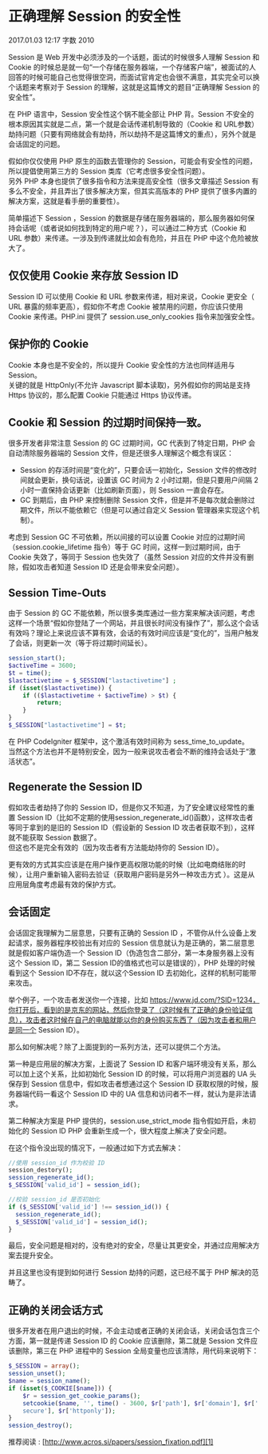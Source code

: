 # 正确理解 Session 的安全性

2017.01.03 12:17  字数 2010  

Session 是 Web 开发中必须涉及的一个话题，面试的时候很多人理解 Session 和 Cookie 的时候总是就一句“一个存储在服务器端，一个存储客户端”，被面试的人回答的时候可能自己也觉得很空洞，而面试官肯定也会很不满意，其实完全可以换个话题来考察对于 Session 的理解，这就是这篇博文的题目“正确理解 Session 的安全性”。

在 PHP 语言中，Session 安全性这个锅不能全部让 PHP 背。Session 不安全的根本原因其实就是二点，第一个就是会话传递机制导致的（Cookie 和 URL参数）劫持问题（只要有网络就会有劫持，所以劫持不是这篇博文的重点），另外个就是会话固定的问题。

假如你仅仅使用 PHP 原生的函数去管理你的 Session，可能会有安全性的问题，所以提倡使用第三方的 Session 类库（它考虑很多安全性问题）。  
另外 PHP 本身也提供了很多指令和方法来提高安全性（很多文章描述 Session 有多么不安全，并且弄出了很多解决方案，但其实高版本的 PHP 提供了很多内置的解决方案，这就是看手册的重要性）。

简单描述下 Session ，Session 的数据是存储在服务器端的，那么服务器如何保持会话呢（或者说如何找到特定的用户呢？），可以通过二种方式（Cookie 和 URL 参数）来传递。一涉及到传递就比如会有危险，并且在 PHP 中这个危险被放大了。

## 仅仅使用 Cookie 来存放 Session ID

Session ID 可以使用 Cookie 和 URL 参数来传递，相对来说，Cookie 更安全（ URL 暴露的频率更高），假如你不考虑 Cookie 被禁用的问题，你应该只使用 Cookie 来传递。PHP.ini 提供了 session.use_only_cookies 指令来加强安全性。

## 保护你的 Cookie

Cookie 本身也是不安全的，所以提升 Cookie 安全性的方法也同样适用与 Session。  
关键的就是 HttpOnly(不允许 Javascript 脚本读取)，另外假如你的网站是支持 Https 协议的，那么配置 Cookie 只能通过 Https 协议传递。 

## Cookie 和 Session 的过期时间保持一致。

很多开发者非常注意 Session 的 GC 过期时间，GC 代表到了特定日期，PHP 会自动清除服务器端的 Session 文件，但是还很多人理解这个概念有误区：

* Session 的存活时间是“变化的”，只要会话一初始化，Session 文件的修改时间就会更新，换句话说，设置该 GC 时间为 2 小时过期，但是只要用户间隔 2 小时一直保持会话更新（比如刷新页面），则 Session 一直会存在。
* GC 到期后，由 PHP 来控制删除 Session 文件，但是并不是每次就会删除过期文件，所以不能依赖它（但是可以通过自定义 Session 管理器来实现这个机制）。

考虑到 Session GC 不可依赖，所以间接的可以设置 Cookie 对应的过期时间（session.cookie_lifetime 指令）等于 GC 时间，这样一到过期时间，由于 Cookie 失效了，等同于 Session 也失效了（虽然 Session 对应的文件并没有删除，假如攻击者知道 Session ID 还是会带来安全问题）。

## Session Time-Outs

由于 Session 的 GC 不能依赖，所以很多类库通过一些方案来解决该问题，考虑这样一个场景“假如你登陆了一个网站，并且很长时间没有操作了”，那么这个会话有效吗？理论上来说应该不算有效，会话的有效时间应该是“变化的”，当用户触发了会话，则更新一次（等于将过期时间延长）。
```php
session_start();
$activeTime = 3600;
$t = time();
$lastactivetime = $_SESSION["lastactivetime"] ;
if (isset($lastactivetime)) {
    if (($lastactivetime + $activeTime) > $t) {
        return;
    }
}
$_SESSION["lastactivetime"] = $t;
```
在 PHP CodeIgniter 框架中，这个激活有效时间称为 sess_time_to_update。  
当然这个方法也并不是特别安全，因为一般来说攻击者会不断的维持会话处于“激活状态”。

## Regenerate the Session ID

假如攻击者劫持了你的 Session ID，但是你又不知道，为了安全建议经常性的重置 Session ID（比如不定期的使用session_regenerate_id()函数），这样攻击者等同于拿到的是旧的 Session ID（假设新的 Session ID 攻击者获取不到），这样就不能获取 Session 数据了。  
但这也不是完全有效的（因为攻击者有方法能劫持你的 Session ID）。

更有效的方式其实应该是在用户操作更高权限功能的时候（比如电商结账的时候），让用户重新输入密码去验证（获取用户密码是另外一种攻击方式 ）。这是从应用层角度考虑最有效的保护方式。

## 会话固定

会话固定我理解为二层意思，只要有正确的 Session ID ，不管你从什么设备上发起请求，服务器程序校验出有对应的 Session 信息就认为是正确的，第二层意思就是假如客户端伪造一个 Session ID（伪造包含二部分，第一本身服务器上没有这个 Session ID，第二 Session ID的值格式也可以是错误的），PHP 处理的时候看到这个 Session ID不存在，就以这个Session ID 去初始化，这样的机制可能带来攻击。

举个例子，一个攻击者发送你一个连接，比如 https://www.jd.com/?SID=1234，你打开后，看到的是京东的网站，然后你登录了（这时候有了正确的身份验证信息），攻击者这时候在自己的电脑就能以你的身份购买东西了（因为攻击者和用户是同一个 Session ID）。

那么如何解决呢？除了上面提到的一系列方法，还可以提供二个方法。

第一种是应用层的解决方案，上面说了 Session ID 和客户端环境没有关系，那么可以加上这个关系，比如初始化 Session ID 的时候，可以将用户浏览器的 UA 头保存到 Session 信息中，假如攻击者想通过这个 Session ID 获取权限的时候，服务器端代码一看这个 Session ID 中的 UA 信息和访问者不一样，就认为是非法请求。

第二种解决方案是 PHP 提供的，session.use_strict_mode 指令假如开启，未初始化的 Session ID PHP 会重新生成一个，很大程度上解决了安全问题。

在这个指令没出现的情况下，一般通过如下方式去解决：
```php
//使用 session_id 作为校验 ID
session_destory();
session_regenerate_id();
$_SESSION['valid_id'] = session_id(); 

//校验 session_id 是否初始化
if ($_SESSION['valid_id'] !== session_id()) {
  session_regenerate_id();
  $_SESSION['valid_id'] = session_id(); 
}
```
最后，安全问题是相对的，没有绝对的安全，尽量让其更安全，并通过应用解决方案去提升安全。

并且这里也没有提到如何进行 Session 劫持的问题，这已经不属于 PHP 解决的范畴了。

## 正确的关闭会话方式

很多开发者在用户退出的时候，不会主动或者正确的关闭会话，关闭会话包含三个方面，第一就是传递 Session ID 的 Cookie 应该删除，第二就是 Session 文件应该删除，第三在 PHP 进程中的 Session 全局变量也应该清除，用代码来说明下：
```php
$_SESSION = array();
session_unset();
$name = session_name();
if (isset($_COOKIE[$name])) {
    $r = session_get_cookie_params();
    setcookie($name, '', time() - 3600, $r['path'], $r['domain'], $r['
    secure'], $r['httponly']);
}
session_destroy();
```
推荐阅读 : [http://www.acros.si/papers/session_fixation.pdf][1]


[1]: http://www.acros.si/papers/session_fixation.pdf
